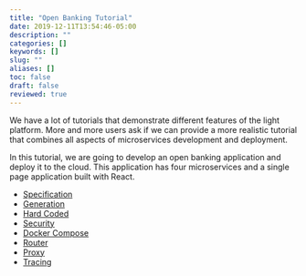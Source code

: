 ```yaml
---
title: "Open Banking Tutorial"
date: 2019-12-11T13:54:46-05:00
description: ""
categories: []
keywords: []
slug: ""
aliases: []
toc: false
draft: false
reviewed: true
---
```


We have a lot of tutorials that demonstrate different features of the light platform. More and more users ask if we can provide a more realistic tutorial that combines all aspects of microservices development and deployment. 

In this tutorial, we are going to develop an open banking application and deploy it to the cloud. This application has four microservices and a single page application built with React. 


* [Specification](/tutorial/open-banking/spec/)
* [Generation](/tutorial/open-banking/generation/)
* [Hard Coded](/tutorial/open-banking/hardcoded/)
* [Security](/tutorial/open-banking/security/)
* [Docker Compose](/tutorial/open-banking/docker-compose/)
* [Router](/tutorial/open-banking/router/)
* [Proxy](/tutorial/open-banking/proxy/)
* [Tracing](/tutorial/open-banking/tracing/)
